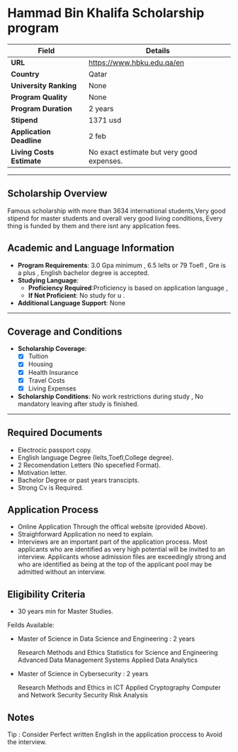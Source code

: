 
# Hammad Bin Khalifa Scholarship program

| **Field**                  | **Details**                                                             |
|----------------------------|-------------------------------------------------------------------------|
| **URL**                    | https://www.hbku.edu.qa/en                                                                 |
| **Country**                |        Qatar                                                                 |
| **University Ranking**     |None                                                                         |
| **Program Quality**        | None                                                                        |
| **Program Duration**       |     2 years                                                                    |
| **Stipend**                |     1371 usd                                                                    |
| **Application Deadline**   |      2 feb                                                                    |
| **Living Costs Estimate**  |         No exact estimate but very good expenses.                                                                 |

---

## Scholarship Overview

Famous scholarship with more than 3634 international students,Very good stipend for master students and overall very good living conditions, Every thing is funded by them and there isnt any application fees.

## Academic and Language Information

- **Program Requirements**: 3.0 Gpa minimum , 6.5 Ielts or 79 Toefl , Gre is a plus , English bachelor degree is accepted.
- **Studying Language**:
  - **Proficiency Required**:Proficiency is based on application language , 
  - **If Not Proficient**: No study for u .
- **Additional Language Support**: None 

---

## Coverage and Conditions

- **Scholarship Coverage**:
  - [x] Tuition
  - [x] Housing
  - [x] Health Insurance
  - [x] Travel Costs
  - [x] Living Expenses
- **Scholarship Conditions**: No work restrictions during study , No mandatory leaving after study is finished.
---

## Required Documents
- Electrocic passport copy.
- English language Degree (Ielts,Toefl,College degree).
- 2 Recomendation Letters (No specefied Format).
- Motivation letter.
- Bachelor Degree or past years transcipts.
- Strong Cv is Required.


## Application Process
- Online Application Through the offical website (provided Above).
- Straighforward Application no need to explain.
- Interviews are an important part of the application process. Most applicants who are identified as
very high potential will be invited to an interview. Applicants whose admission files are exceedingly
strong and who are identified as being at the top of the applicant pool may be admitted without an
interview.
## Eligibility Criteria
- 30 years min for Master Studies.

Feilds Available: 
- Master of Science in Data Science and Engineering : 2 years

    Research Methods and Ethics
    Statistics for Science and Engineering
    Advanced Data Management Systems
    Applied Data Analytics


- Master of Science in Cybersecurity : 2 years 

  Research Methods and Ethics in ICT
  Applied Cryptography
  Computer and Network Security
  Security Risk Analysis


## Notes

Tip : Consider Perfect written English in the application proccess to Avoid the interview. 

